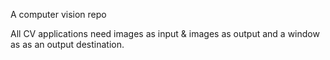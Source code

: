 A computer vision repo

All CV applications need images as input & images as output and a window as as an output destination.
